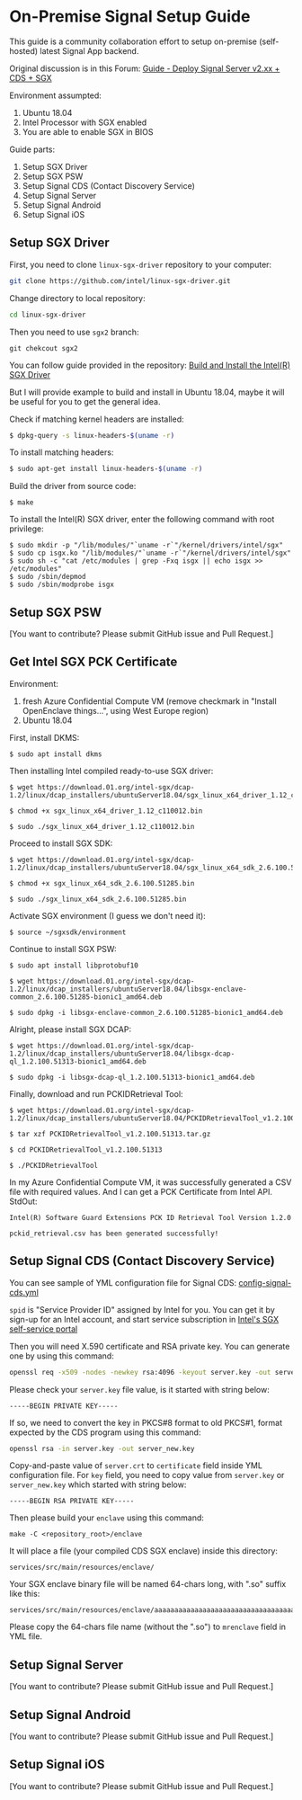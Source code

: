 # On-Premise Signal Setup Guide

This guide is a community collaboration effort to setup on-premise (self-hosted) latest Signal App backend.

Original discussion is in this Forum:
[Guide - Deploy Signal Server v2.xx + CDS + SGX](https://community.signalusers.org/t/guide-deploy-signal-server-v2-xx-cds-sgx/8331)

Environment assumpted:
1. Ubuntu 18.04
2. Intel Processor with SGX enabled
3. You are able to enable SGX in BIOS

Guide parts:
1. Setup SGX Driver
2. Setup SGX PSW
3. Setup Signal CDS (Contact Discovery Service)
4. Setup Signal Server
5. Setup Signal Android
6. Setup Signal iOS


## Setup SGX Driver

First, you need to clone `linux-sgx-driver` repository to your computer:
```bash
git clone https://github.com/intel/linux-sgx-driver.git
```

Change directory to local repository:
```bash
cd linux-sgx-driver
```

Then you need to use `sgx2` branch:
```
git chekcout sgx2
```

You can follow guide provided in the repository: [Build and Install the Intel(R) SGX Driver](https://github.com/intel/linux-sgx-driver/#build-and-install-the-intelr-sgx-driver)

But I will provide example to build and install in Ubuntu 18.04, maybe it will be useful for you to get the general idea.

Check if matching kernel headers are installed:
```bash
$ dpkg-query -s linux-headers-$(uname -r)
```

To install matching headers: 
```bash
$ sudo apt-get install linux-headers-$(uname -r)
```

Build the driver from source code:
```
$ make
```

To install the Intel(R) SGX driver, enter the following command with root privilege:
```
$ sudo mkdir -p "/lib/modules/"`uname -r`"/kernel/drivers/intel/sgx"    
$ sudo cp isgx.ko "/lib/modules/"`uname -r`"/kernel/drivers/intel/sgx"    
$ sudo sh -c "cat /etc/modules | grep -Fxq isgx || echo isgx >> /etc/modules"    
$ sudo /sbin/depmod
$ sudo /sbin/modprobe isgx
```


## Setup SGX PSW

[You want to contribute? Please submit GitHub issue and Pull Request.]


## Get Intel SGX PCK Certificate

Environment:
1. fresh Azure Confidential Compute VM (remove checkmark in "Install OpenEnclave things...", using West Europe region)
1. Ubuntu 18.04


First, install DKMS:
```
$ sudo apt install dkms
```


Then installing Intel compiled ready-to-use SGX driver:
```
$ wget https://download.01.org/intel-sgx/dcap-1.2/linux/dcap_installers/ubuntuServer18.04/sgx_linux_x64_driver_1.12_c110012.bin

$ chmod +x sgx_linux_x64_driver_1.12_c110012.bin

$ sudo ./sgx_linux_x64_driver_1.12_c110012.bin
```


Proceed to install SGX SDK:
```
$ wget https://download.01.org/intel-sgx/dcap-1.2/linux/dcap_installers/ubuntuServer18.04/sgx_linux_x64_sdk_2.6.100.51285.bin

$ chmod +x sgx_linux_x64_sdk_2.6.100.51285.bin

$ sudo ./sgx_linux_x64_sdk_2.6.100.51285.bin
```


Activate SGX environment (I guess we don't need it):
```
$ source ~/sgxsdk/environment
```


Continue to install SGX PSW:
```
$ sudo apt install libprotobuf10

$ wget https://download.01.org/intel-sgx/dcap-1.2/linux/dcap_installers/ubuntuServer18.04/libsgx-enclave-common_2.6.100.51285-bionic1_amd64.deb

$ sudo dpkg -i libsgx-enclave-common_2.6.100.51285-bionic1_amd64.deb
```


Alright, please install SGX DCAP:
```
$ wget https://download.01.org/intel-sgx/dcap-1.2/linux/dcap_installers/ubuntuServer18.04/libsgx-dcap-ql_1.2.100.51313-bionic1_amd64.deb

$ sudo dpkg -i libsgx-dcap-ql_1.2.100.51313-bionic1_amd64.deb
```


Finally, download and run PCKIDRetrieval Tool:
```
$ wget https://download.01.org/intel-sgx/dcap-1.2/linux/dcap_installers/ubuntuServer18.04/PCKIDRetrievalTool_v1.2.100.51313.tar.gz

$ tar xzf PCKIDRetrievalTool_v1.2.100.51313.tar.gz

$ cd PCKIDRetrievalTool_v1.2.100.51313

$ ./PCKIDRetrievalTool
```


In my Azure Confidential Compute VM, it was successfully generated a CSV file with required values. And I can get a PCK Certificate from Intel API. StdOut:
```
Intel(R) Software Guard Extensions PCK ID Retrieval Tool Version 1.2.0

pckid_retrieval.csv has been generated successfully!
```


## Setup Signal CDS (Contact Discovery Service)

You can see sample of YML configuration file for Signal CDS: [config-signal-cds.yml](config-signal-cds.yml)

`spid` is "Service Provider ID" assigned by Intel for you. You can get it by sign-up for an Intel account, and start service subscription in [Intel's SGX self-service portal](https://api.portal.trustedservices.intel.com/EPID-attestation)

Then you will need X.590 certificate and RSA private key. You can generate one by using this command:
```bash
openssl req -x509 -nodes -newkey rsa:4096 -keyout server.key -out server.crt -days 365
```

Please check your `server.key` file value, is it started with string below:
```
-----BEGIN PRIVATE KEY-----
```

If so, we need to convert the key in PKCS#8 format to old PKCS#1, format expected by the CDS program using this command:
```bash
openssl rsa -in server.key -out server_new.key
```

Copy-and-paste value of `server.crt` to `certificate` field inside YML configuration file. For `key` field, you need to copy value from `server.key` or `server_new.key` which started with string below:
```
-----BEGIN RSA PRIVATE KEY-----
```

Then please build your `enclave` using this command:
```
make -C <repository_root>/enclave
```

It will place a file (your compiled CDS SGX enclave) inside this directory:
```
services/src/main/resources/enclave/
```

Your SGX enclave binary file will be named 64-chars long, with ".so" suffix like this:
```
services/src/main/resources/enclave/aaaaaaaaaaaaaaaaaaaaaaaaaaaaaaaaaaaaaaaaaaaaaaaaaaaaaaaaaaaaaaaa.so
```

Please copy the 64-chars file name (without the ".so") to `mrenclave` field in YML file.


## Setup Signal Server

[You want to contribute? Please submit GitHub issue and Pull Request.]


## Setup Signal Android

[You want to contribute? Please submit GitHub issue and Pull Request.]


## Setup Signal iOS

[You want to contribute? Please submit GitHub issue and Pull Request.]
